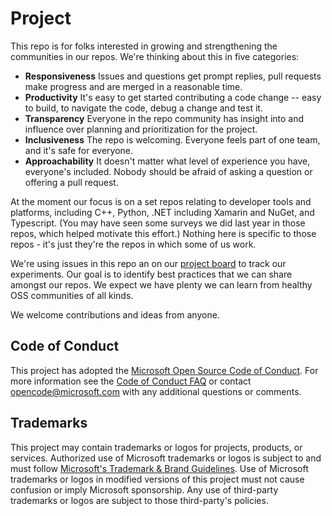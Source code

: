 # Project

This repo is for folks interested in growing and strengthening the communities in our repos. We're thinking about this in five categories:

* **Responsiveness** Issues and questions get prompt replies, pull requests make progress and are merged in a reasonable time.
* **Productivity** It's easy to get started contributing a code change -- easy to build, to navigate the code, debug a change and test it.
* **Transparency** Everyone in the repo community has insight into and influence over planning and prioritization for the project.
* **Inclusiveness** The repo is welcoming. Everyone feels part of one team, and it's safe for everyone.
* **Approachability** It doesn't matter what level of experience you have, everyone's included. Nobody should be afraid of asking a question or offering a pull request.

At the moment our focus is on a set repos relating to developer tools and platforms, including C++, Python, .NET including Xamarin and NuGet, and Typescript. (You may have seen some surveys we did last year in those repos, which helped motivate this effort.) Nothing here is specific to those repos - it's just they're the repos in which some of us work. 

We're using issues in this repo an on our [project board](https://github.com/microsoft/contributor-community-experiments/projects/1) to track our experiments. Our goal is to identify best practices that we can share amongst our repos. We expect we have plenty we can learn from healthy OSS communities of all kinds.

We welcome contributions and ideas from anyone.

## Code of Conduct

This project has adopted the [Microsoft Open Source Code of Conduct](https://opensource.microsoft.com/codeofconduct/).
For more information see the [Code of Conduct FAQ](https://opensource.microsoft.com/codeofconduct/faq/) or
contact [opencode@microsoft.com](mailto:opencode@microsoft.com) with any additional questions or comments.

## Trademarks

This project may contain trademarks or logos for projects, products, or services. Authorized use of Microsoft 
trademarks or logos is subject to and must follow 
[Microsoft's Trademark & Brand Guidelines](https://www.microsoft.com/en-us/legal/intellectualproperty/trademarks/usage/general).
Use of Microsoft trademarks or logos in modified versions of this project must not cause confusion or imply Microsoft sponsorship.
Any use of third-party trademarks or logos are subject to those third-party's policies.
